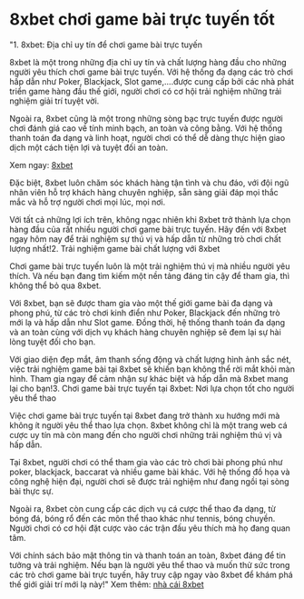 # 8xbet chơi game bài trực tuyến tốt

"1. 8xbet: Địa chỉ uy tín để chơi game bài trực tuyến

8xbet là một trong những địa chỉ uy tín và chất lượng hàng đầu cho những người yêu thích chơi game bài trực tuyến. Với hệ thống đa dạng các trò chơi hấp dẫn như Poker, Blackjack, Slot game,....được cung cấp bởi các nhà phát triển game hàng đầu thế giới, người chơi có cơ hội trải nghiệm những trải nghiệm giải trí tuyệt vời.

Ngoài ra, 8xbet cũng là một trong những sòng bạc trực tuyến được người chơi đánh giá cao về tính minh bạch, an toàn và công bằng. Với hệ thống thanh toán đa dạng và linh hoạt, người chơi có thể dễ dàng thực hiện giao dịch một cách tiện lợi và tuyệt đối an toàn.

Xem ngay: [8xbet](https://8xbet1882.com/)

Đặc biệt, 8xbet luôn chăm sóc khách hàng tận tình và chu đáo, với đội ngũ nhân viên hỗ trợ khách hàng chuyên nghiệp, sẵn sàng giải đáp mọi thắc mắc và hỗ trợ người chơi mọi lúc, mọi nơi.

Với tất cả những lợi ích trên, không ngạc nhiên khi 8xbet trở thành lựa chọn hàng đầu của rất nhiều người chơi game bài trực tuyến. Hãy đến với 8xbet ngay hôm nay để trải nghiệm sự thú vị và hấp dẫn từ những trò chơi chất lượng nhất!2. Trải nghiệm game bài chất lượng với 8xbet

Chơi game bài trực tuyến luôn là một trải nghiệm thú vị mà nhiều người yêu thích. Và nếu bạn đang tìm kiếm một nền tảng đáng tin cậy để tham gia, thì không thể bỏ qua 8xbet.

Với 8xbet, bạn sẽ được tham gia vào một thế giới game bài đa dạng và phong phú, từ các trò chơi kinh điển như Poker, Blackjack đến những trò mới lạ và hấp dẫn như Slot game. Đồng thời, hệ thống thanh toán đa dạng và an toàn cùng với dịch vụ khách hàng chuyên nghiệp sẽ đem lại sự hài lòng tuyệt đối cho bạn.

Với giao diện đẹp mắt, âm thanh sống động và chất lượng hình ảnh sắc nét, việc trải nghiệm game bài tại 8xbet sẽ khiến bạn không thể rời mắt khỏi màn hình. Tham gia ngay để cảm nhận sự khác biệt và hấp dẫn mà 8xbet mang lại cho bạn!3. Chơi game bài trực tuyến tại 8xbet: Nơi lựa chọn tốt cho người yêu thể thao

Việc chơi game bài trực tuyến tại 8xbet đang trở thành xu hướng mới mà không ít người yêu thể thao lựa chọn. 8xbet không chỉ là một trang web cá cược uy tín mà còn mang đến cho người chơi những trải nghiệm thú vị và hấp dẫn.

Tại 8xbet, người chơi có thể tham gia vào các trò chơi bài phong phú như poker, blackjack, baccarat và nhiều game bài khác. Với hệ thống đồ họa và công nghệ hiện đại, người chơi sẽ được trải nghiệm như đang ngồi tại sòng bài thực sự.

Ngoài ra, 8xbet còn cung cấp các dịch vụ cá cược thể thao đa dạng, từ bóng đá, bóng rổ đến các môn thể thao khác như tennis, bóng chuyền. Người chơi có cơ hội đặt cược vào các trận đấu yêu thích mà họ đang quan tâm.

Với chính sách bảo mật thông tin và thanh toán an toàn, 8xbet đáng để tin tưởng và trải nghiệm. Nếu bạn là người yêu thể thao và muốn thử sức trong các trò chơi game bài trực tuyến, hãy truy cập ngay vào 8xbet để khám phá thế giới giải trí mới lạ này!"
Xem thêm: [nhà cái 8xbet](https://8xbet1882.com/)